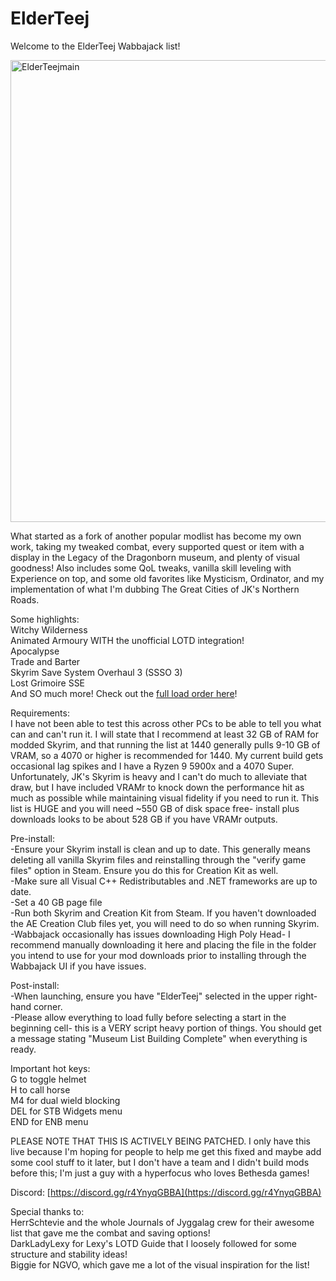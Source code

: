 # ElderTeej
Welcome to the ElderTeej Wabbajack list!


<img width="1255" height="739" alt="ElderTeejmain" src="https://github.com/user-attachments/assets/e4638bff-3f88-4279-997b-2913deb41212" />


What started as a fork of another popular modlist has become my own work, taking my tweaked combat, every supported quest or item with a display in the Legacy of the Dragonborn museum, and plenty of visual goodness! Also includes some QoL tweaks, vanilla skill leveling with Experience on top, and some old favorites like Mysticism, Ordinator, and my implementation of what I'm dubbing The Great Cities of JK's Northern Roads.  

Some highlights:  
Witchy Wilderness  
Animated Armoury WITH the unofficial LOTD integration!  
Apocalypse  
Trade and Barter  
Skyrim Save System Overhaul 3 (SSSO 3)  
Lost Grimoire SSE  
And SO much more! Check out the [full load order here](https://loadorderlibrary.com/lists/elderteej-3)!

Requirements:  
I have not been able to test this across other PCs to be able to tell you what can and can't run it. I will state that I recommend at least 32 GB of RAM for modded Skyrim, and that running the list at 1440 generally pulls 9-10 GB of VRAM, so a 4070 or higher is recommended for 1440. My current build gets occasional lag spikes and I have a Ryzen 9 5900x and a 4070 Super. Unfortunately, JK's Skyrim is heavy and I can't do much to alleviate that draw, but I have included VRAMr to knock down the performance hit as much as possible while maintaining visual fidelity if you need to run it. This list is HUGE and you will need ~550 GB of disk space free- install plus downloads looks to be about 528 GB if you have VRAMr outputs. 

Pre-install:  
-Ensure your Skyrim install is clean and up to date. This generally means deleting all vanilla Skyrim files and reinstalling through the "verify game files" option in Steam. Ensure you do this for Creation Kit as well.    
-Make sure all Visual C++ Redistributables and .NET frameworks are up to date.  
-Set a 40 GB page file   
-Run both Skyrim and Creation Kit from Steam. If you haven't downloaded the AE Creation Club files yet, you will need to do so when running Skyrim.  
-Wabbajack occasionally has issues downloading High Poly Head- I recommend manually downloading it here and placing the file in the folder you intend to use for your mod downloads prior to installing through the Wabbajack UI if you have issues.

Post-install:  
-When launching, ensure you have "ElderTeej" selected in the upper right-hand corner.  
-Please allow everything to load fully before selecting a start in the beginning cell- this is a VERY script heavy portion of things. You should get a message stating "Museum List Building Complete" when everything is ready.  

Important hot keys:  
G to toggle helmet  
H to call horse  
M4 for dual wield blocking  
DEL for STB Widgets menu  
END for ENB menu  

PLEASE NOTE THAT THIS IS ACTIVELY BEING PATCHED. I only have this live because I'm hoping for people to help me get this fixed and maybe add some cool stuff to it later, but I don't have a team and I didn't build mods before this; I'm just a guy with a hyperfocus who loves Bethesda games!

Discord:
[https://discord.gg/r4YnyqGBBA](https://discord.gg/r4YnyqGBBA)

Special thanks to:  
HerrSchtevie and the whole Journals of Jyggalag crew for their awesome list that gave me the combat and saving options!  
DarkLadyLexy for Lexy's LOTD Guide that I loosely followed for some structure and stability ideas!  
Biggie for NGVO, which gave me a lot of the visual inspiration for the list!  

